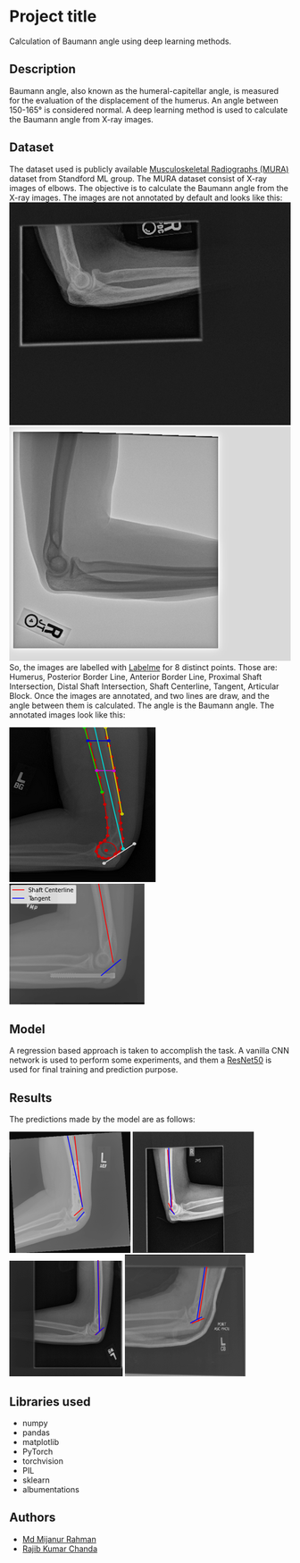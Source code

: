 # Project title
Calculation of Baumann angle using deep learning methods.

## Description
Baumann angle, also known
as the humeral-capitellar angle, is measured for the evaluation of
the displacement of the humerus. An angle between  150-165° is considered normal. 
A deep learning method is used to calculate the Baumann angle from X-ray images.


## Dataset
The dataset used is publicly available [Musculoskeletal Radiographs (MURA)](https://stanfordmlgroup.github.io/competitions/mura/)  dataset from Standford ML group. The MURA dataset consist of X-ray images of elbows. The objective is to calculate the Baumann angle from the X-ray images. The images are not annotated by default and looks like this:
![MURA dataset](imgs/image1.png)
![MURA dataset](imgs/image2.png)
So, the images are labelled with [Labelme](https://github.com/wkentaro/labelme) for 8 distinct points. 
Those are: Humerus, Posterior Border Line, Anterior Border Line, Proximal Shaft Intersection, Distal Shaft Intersection, Shaft Centerline, Tangent, Articular Block. 
Once the images are annotated, and two lines are draw, and the angle between them is calculated. The angle is the Baumann angle. The annotated images look like this:

![Labeled images](imgs/labeled_image.PNG)
![MURA dataset](imgs/labeled_img.png)

## Model
A regression based approach is taken to accomplish the task. A vanilla CNN network is used to perform some experiments, and them a [ResNet50](https://arxiv.org/abs/1512.03385) is used for final training and prediction purpose. 

## Results
The predictions made by the model are as follows:

![Predictions](imgs/test_1.png)
![Predictions](imgs/test_5.png)
![Predictions](imgs/test_6.png)
![Predictions](imgs/test_7.png)



## Libraries used
- numpy
- pandas
- matplotlib
- PyTorch
- torchvision
- PIL
- sklearn
- albumentations

## Authors
- [Md Mijanur Rahman](https://github.com/mijanr)
- [Rajib Kumar Chanda](https://github.com/RajibChanda)



